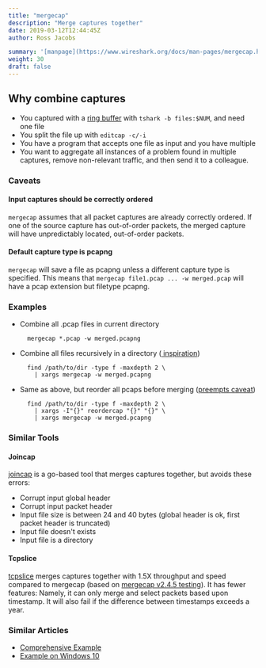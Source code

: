 ```yaml
---
title: "mergecap"
description: "Merge captures together"
date: 2019-03-12T12:44:45Z
author: Ross Jacobs

summary: '[manpage](https://www.wireshark.org/docs/man-pages/mergecap.html) | [Wireshark Docs](https://www.wireshark.org/docs/wsug_html_chunked/AppToolsmergecap.html) | [code](https://github.com/wireshark/wireshark/blob/master/mergecap.c)'
weight: 30
draft: false
---
```


## Why combine captures

* You captured with a [ring buffer](https://www.cellstream.com/reference-reading/tipsandtricks/328-wireshark-ring-buffer-capture-from-the-command-line-using-t-shark) with `tshark -b files:$NUM`, and need one file
* You split the file up with `editcap -c/-i`
* You have a program that accepts one file as input and you have multiple
* You want to aggregate all instances of a problem found in multiple captures, remove non-relevant traffic, and then send it to a colleague.

### Caveats

#### Input captures should be correctly ordered

`mergecap` assumes that all packet captures are already correctly ordered. 
If one of the source capture has out-of-order packets, the merged capture will have unpredictably located, out-of-order packets.

#### Default capture type is pcapng

`mergecap` will save a file as pcapng unless a different capture type is specified.
This means that `mergecap file1.pcap ... -w merged.pcap` will have a pcap extension but filetype pcapng.

### Examples

* Combine all .pcap files in current directory

        mergecap *.pcap -w merged.pcapng

* Combine all files recursively in a directory ([<i class="fab fa-stack-overflow"></i> inspiration](https://unix.stackexchange.com/questions/113834/using-mergecap-for-set-of-files))

        find /path/to/dir -type f -maxdepth 2 \
          | xargs mergecap -w merged.pcapng

* Same as above, but reorder all pcaps before merging ([preempts caveat](#input-captures-should-be-correctly-ordered))

        find /path/to/dir -type f -maxdepth 2 \
          | xargs -I"{}" reordercap "{}" "{}" \
          | xargs mergecap -w merged.pcapng

### Similar Tools

#### Joincap

[joincap](https://github.com/assafmo/joincap) is a go-based tool that merges captures together, but avoids these errors:

* Corrupt input global header
* Corrupt input packet header
* Input file size is between 24 and 40 bytes (global header is ok, first packet header is truncated)
* Input file doesn't exists
* Input file is a directory

#### Tcpslice

[tcpslice](https://linux.die.net/man/8/tcpslice) merges captures together with 1.5X throughput and speed compared to mergecap (based on [mergecap v2.4.5 testing](https://github.com/assafmo/joincap#benchmarks)).
It has fewer features: Namely, it can only merge and select packets based upon timestamp.
It will also fail if the difference between timestamps exceeds a year.

### Similar Articles

* [Comprehensive Example](https://blog.packet-foo.com/2018/07/pcap-split-and-merge/)
* [Example on Windows 10](https://www.cellstream.com/reference-reading/tipsandtricks/329-using-the-mergecap-tool-to-merge-packet-captures)

